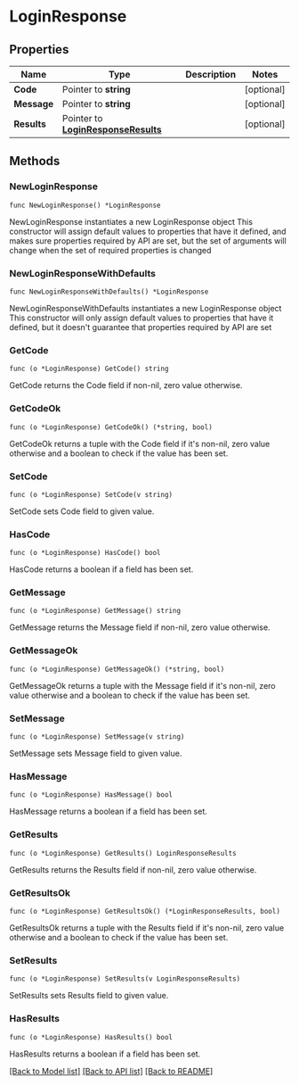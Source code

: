 # LoginResponse

## Properties

Name | Type | Description | Notes
------------ | ------------- | ------------- | -------------
**Code** | Pointer to **string** |  | [optional] 
**Message** | Pointer to **string** |  | [optional] 
**Results** | Pointer to [**LoginResponseResults**](LoginResponseResults.md) |  | [optional] 

## Methods

### NewLoginResponse

`func NewLoginResponse() *LoginResponse`

NewLoginResponse instantiates a new LoginResponse object
This constructor will assign default values to properties that have it defined,
and makes sure properties required by API are set, but the set of arguments
will change when the set of required properties is changed

### NewLoginResponseWithDefaults

`func NewLoginResponseWithDefaults() *LoginResponse`

NewLoginResponseWithDefaults instantiates a new LoginResponse object
This constructor will only assign default values to properties that have it defined,
but it doesn't guarantee that properties required by API are set

### GetCode

`func (o *LoginResponse) GetCode() string`

GetCode returns the Code field if non-nil, zero value otherwise.

### GetCodeOk

`func (o *LoginResponse) GetCodeOk() (*string, bool)`

GetCodeOk returns a tuple with the Code field if it's non-nil, zero value otherwise
and a boolean to check if the value has been set.

### SetCode

`func (o *LoginResponse) SetCode(v string)`

SetCode sets Code field to given value.

### HasCode

`func (o *LoginResponse) HasCode() bool`

HasCode returns a boolean if a field has been set.

### GetMessage

`func (o *LoginResponse) GetMessage() string`

GetMessage returns the Message field if non-nil, zero value otherwise.

### GetMessageOk

`func (o *LoginResponse) GetMessageOk() (*string, bool)`

GetMessageOk returns a tuple with the Message field if it's non-nil, zero value otherwise
and a boolean to check if the value has been set.

### SetMessage

`func (o *LoginResponse) SetMessage(v string)`

SetMessage sets Message field to given value.

### HasMessage

`func (o *LoginResponse) HasMessage() bool`

HasMessage returns a boolean if a field has been set.

### GetResults

`func (o *LoginResponse) GetResults() LoginResponseResults`

GetResults returns the Results field if non-nil, zero value otherwise.

### GetResultsOk

`func (o *LoginResponse) GetResultsOk() (*LoginResponseResults, bool)`

GetResultsOk returns a tuple with the Results field if it's non-nil, zero value otherwise
and a boolean to check if the value has been set.

### SetResults

`func (o *LoginResponse) SetResults(v LoginResponseResults)`

SetResults sets Results field to given value.

### HasResults

`func (o *LoginResponse) HasResults() bool`

HasResults returns a boolean if a field has been set.


[[Back to Model list]](../README.md#documentation-for-models) [[Back to API list]](../README.md#documentation-for-api-endpoints) [[Back to README]](../README.md)



